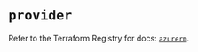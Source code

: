 # `provider`

Refer to the Terraform Registry for docs: [`azurerm`](https://registry.terraform.io/providers/hashicorp/azurerm/4.11.0/docs).
